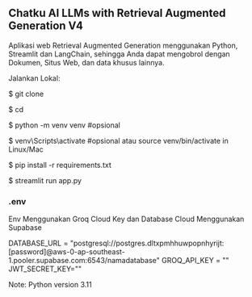 ## Chatku AI LLMs with Retrieval Augmented Generation V4

Aplikasi web Retrieval Augmented Generation menggunakan Python, Streamlit dan LangChain, sehingga Anda dapat mengobrol dengan Dokumen, Situs Web, dan data khusus lainnya.

Jalankan Lokal:

$ git clone <this-repo-url>

$ cd <this-repo-folder>

$ python -m venv venv #opsional

$ venv\Scripts\activate #opsional atau source venv/bin/activate in Linux/Mac

$ pip install -r requirements.txt

$ streamlit run app.py

### .env

Env Menggunakan Groq Cloud Key dan Database Cloud Menggunakan Supabase

DATABASE_URL = "postgresql://postgres.dltxpmhhuwpopnhyrijt:[password]@aws-0-ap-southeast-1.pooler.supabase.com:6543/namadatabase"
GROQ_API_KEY = ""
JWT_SECRET_KEY=""

Note: Python version 3.11
